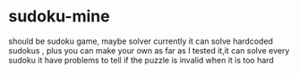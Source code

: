 # sudoku-mine

should be sudoku game, maybe solver
currently it can solve hardcoded sudokus , plus you can make your own
as far as I tested it,it can solve every sudoku
it have problems to tell if the puzzle is invalid when it is too hard
